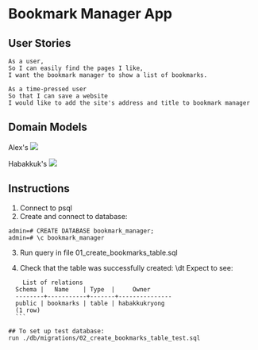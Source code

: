# Bookmark Manager App

User Stories
----

```
As a user,
So I can easily find the pages I like,
I want the bookmark manager to show a list of bookmarks.

As a time-pressed user
So that I can save a website
I would like to add the site's address and title to bookmark manager
```

Domain Models
----
Alex's
![](AlexH-UserStory.jpg)

Habakkuk's
![](bookmark_manager_1.png)



Instructions
----

1) Connect to psql
2) Create and connect to database:
```
admin=# CREATE DATABASE bookmark_manager;
admin=# \c bookmark_manager
```
3) Run query in file 01_create_bookmarks_table.sql

4) Check that the table was successfully created:
  \dt
  Expect to see:
  ```
      List of relations
    Schema |   Name    | Type  |     Owner
    --------+-----------+-------+---------------
    public | bookmarks | table | habakkukryong
    (1 row)
    ```

## To set up test database:
  run ./db/migrations/02_create_bookmarks_table_test.sql

